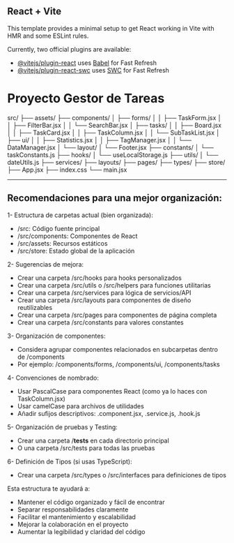 ## React + Vite

This template provides a minimal setup to get React working in Vite with HMR and some ESLint rules.

Currently, two official plugins are available:

- [@vitejs/plugin-react](https://github.com/vitejs/vite-plugin-react/blob/main/packages/plugin-react/README.md) uses [Babel](https://babeljs.io/) for Fast Refresh
- [@vitejs/plugin-react-swc](https://github.com/vitejs/vite-plugin-react-swc) uses [SWC](https://swc.rs/) for Fast Refresh


# Proyecto Gestor de Tareas

src/
├── assets/
├── components/
│   ├── forms/
│   │   ├── TaskForm.jsx
│   │   ├── FilterBar.jsx
│   │   └── SearchBar.jsx
│   ├── tasks/
│   │   ├── Board.jsx
│   │   ├── TaskCard.jsx
│   │   ├── TaskColumn.jsx
│   │   └── SubTaskList.jsx
│   ├── ui/
│   │   ├── Statistics.jsx
│   │   ├── TagManager.jsx
│   │   └── DataManager.jsx
│   └── layout/
│       └── Footer.jsx
├── constants/
│   └── taskConstants.js
├── hooks/
│   └── useLocalStorage.js
├── utils/
│   └── dateUtils.js
├── services/
├── layouts/
├── pages/
├── types/
├── store/
├── App.jsx
├── index.css
└── main.jsx

---

## Recomendaciones para una mejor organización:

1- Estructura de carpetas actual (bien organizada):
- /src: Código fuente principal
- /src/components: Componentes de React
- /src/assets: Recursos estáticos
- /src/store: Estado global de la aplicación

2- Sugerencias de mejora:
- Crear una carpeta /src/hooks para hooks personalizados
- Crear una carpeta /src/utils o /src/helpers para funciones utilitarias
- Crear una carpeta /src/services para lógica de servicios/API
- Crear una carpeta /src/layouts para componentes de diseño reutilizables
- Crear una carpeta /src/pages para componentes de página completa
- Crear una carpeta /src/constants para valores constantes

3- Organización de componentes:
- Considera agrupar componentes relacionados en subcarpetas dentro de /components
- Por ejemplo: /components/forms, /components/ui, /components/tasks

4- Convenciones de nombrado:
- Usar PascalCase para componentes React (como ya lo haces con TaskColumn.jsx)
- Usar camelCase para archivos de utilidades
- Añadir sufijos descriptivos: .component.jsx, .service.js, .hook.js

5- Organización de pruebas y Testing:
- Crear una carpeta /__tests__ en cada directorio principal
- O una carpeta /src/tests para todas las pruebas

6- Definición de Tipos (si usas TypeScript):
- Crear una carpeta /src/types o /src/interfaces para definiciones de tipos

Esta estructura te ayudará a:

- Mantener el código organizado y fácil de encontrar
- Separar responsabilidades claramente
- Facilitar el mantenimiento y escalabilidad
- Mejorar la colaboración en el proyecto
- Aumentar la legibilidad y claridad del código
